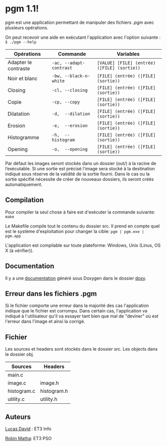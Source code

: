 # pgm 1.1!

pgm est une application permettant de manipuler des fichiers .pgm avec plusieurs opérations.

On peut recevoir une aide en exécutant l'application avec l'option suivante :
`$ ./pgm --help`

|      Opérations      |        Commande         |         Variables                           |
|----------------------|-------------------------|---------------------------------------------|
| Adapter le contraste | `-ac, --adapt-contrast` | `[VALUE] [FILE] (entrée) ([FILE] (sortie))` |
| Noir et blanc        | `-bw, --black-n-white`  | `[FILE] (entrée) ([FILE] (sortie))`         |
| Closing              | `-cl, --closing`        | `[FILE] (entrée) ([FILE] (sortie))`         |
| Copie                | `-cp, --copy`           | `[FILE] (entrée) ([FILE] (sortie))`         |
| Dilatation           | `-d,  --dilation`       | `[FILE] (entrée) ([FILE] (sortie))`         |
| Erosion              | `-e,  --erosion`        | `[FILE] (entrée) ([FILE] (sortie))`         |
| Histogramme          | `-h,  --histogram`      | `[FILE] (entrée) ([FILE] (sortie))`         |
| Opening              | `-o,  --opening`        | `[FILE] (entrée) ([FILE] (sortie))`         |

Par défaut les images seront stockés dans un dossier (out/) à la racine de l’exécutable.
Si une sortie est précisé l'image sera stocké à la destination indiqué sous réserve de la validité de la sortie fourni.
Dans le cas ou la sortie spécifié nécessite de créer de nouveaux dossiers, ils seront créés automatiquement.

Compilation
------
Pour compiler la seul chose à faire est d'exécuter la commande suivante: `make`

Le Makefile compile tout le contenu du dossier src.
Il prend en compte quel est le système d'exploitation pour changer la cible: `pgm | pgm.exe | pgm.app`

L'application est compilable sur toute plateforme: Windows, Unix (Linus, OS X (à vérifier)).

Documentation
-------
Il y a une [documentation][doxygen_doc] généré sous Doxygen dans le dossier [doxy][doxygen_path].

Erreur dans les fichiers .pgm
--------
Si le fichier comporte une erreur dans la majorité des cas l'application indique que le fichier est corrompu.
Dans certain cas, l'application va indiqué à l'utilisateur qu'il va essayer tant bien que mal de "deviner" où est l'erreur dans l'image et ainsi la corrigé.

Fichier
------
Les sources et headers sont stockés dans le dossier src.
Les objects dans le dossier obj.

|    Sources    |    Headers    |      
|---------------|---------------|
| main.c        |               |
| image.c       | image.h       | 
| histogram.c   | histogram.h   | 
| utility.c     | utility.h     | 


Auteurs
-------
[Lucas David][@lucas] : ET3 Info

[Robin Matha][@robin]: ET3 PSO

[doxygen_doc]:doxy/html/index.html
[doxygen_path]:doxy/
[@lucas]:mailto:lucas.david@u-psud.fr
[@robin]:mailto:robin.matha@u-psud.fr

